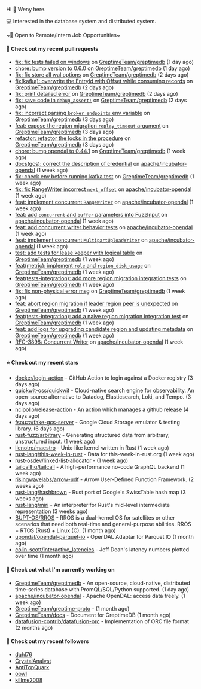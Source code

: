 Hi 👋 Weny here.

💻 Interested in the database system and distributed system.

~🍺 Open to Remote/Intern Job Opportunities~

#### 🔨 Check out my recent pull requests

- [fix: fix tests failed on windows](https://github.com/GreptimeTeam/greptimedb/pull/3155) on [GreptimeTeam/greptimedb](https://github.com/GreptimeTeam/greptimedb) (1 day ago)
- [chore: bump version to 0.6.0](https://github.com/GreptimeTeam/greptimedb/pull/3154) on [GreptimeTeam/greptimedb](https://github.com/GreptimeTeam/greptimedb) (1 day ago)
- [fix: fix store all wal options](https://github.com/GreptimeTeam/greptimedb/pull/3149) on [GreptimeTeam/greptimedb](https://github.com/GreptimeTeam/greptimedb) (2 days ago)
- [fix(kafka): overwrite the EntryId with Offset while consuming records](https://github.com/GreptimeTeam/greptimedb/pull/3148) on [GreptimeTeam/greptimedb](https://github.com/GreptimeTeam/greptimedb) (2 days ago)
- [fix: print detailed error](https://github.com/GreptimeTeam/greptimedb/pull/3146) on [GreptimeTeam/greptimedb](https://github.com/GreptimeTeam/greptimedb) (2 days ago)
- [fix: save code in `debug_assert!`](https://github.com/GreptimeTeam/greptimedb/pull/3137) on [GreptimeTeam/greptimedb](https://github.com/GreptimeTeam/greptimedb) (2 days ago)
- [fix: incorrect parsing `broker_endpoints` env variable](https://github.com/GreptimeTeam/greptimedb/pull/3135) on [GreptimeTeam/greptimedb](https://github.com/GreptimeTeam/greptimedb) (3 days ago)
- [feat: expose the region migration `replay_timeout` argument](https://github.com/GreptimeTeam/greptimedb/pull/3129) on [GreptimeTeam/greptimedb](https://github.com/GreptimeTeam/greptimedb) (3 days ago)
- [refactor: refactor the locks in the procedure](https://github.com/GreptimeTeam/greptimedb/pull/3126) on [GreptimeTeam/greptimedb](https://github.com/GreptimeTeam/greptimedb) (3 days ago)
- [chore: bump opendal to 0.44.1](https://github.com/GreptimeTeam/greptimedb/pull/3111) on [GreptimeTeam/greptimedb](https://github.com/GreptimeTeam/greptimedb) (1 week ago)
- [docs(gcs): correct the description of credential](https://github.com/apache/incubator-opendal/pull/3928) on [apache/incubator-opendal](https://github.com/apache/incubator-opendal) (1 week ago)
- [fix: check env before running kafka test](https://github.com/GreptimeTeam/greptimedb/pull/3110) on [GreptimeTeam/greptimedb](https://github.com/GreptimeTeam/greptimedb) (1 week ago)
- [fix: fix RangeWriter incorrect `next_offset`](https://github.com/apache/incubator-opendal/pull/3927) on [apache/incubator-opendal](https://github.com/apache/incubator-opendal) (1 week ago)
- [feat: implement concurrent `RangeWriter`](https://github.com/apache/incubator-opendal/pull/3923) on [apache/incubator-opendal](https://github.com/apache/incubator-opendal) (1 week ago)
- [feat: add `concurrent` and `buffer` parameters into FuzzInput](https://github.com/apache/incubator-opendal/pull/3921) on [apache/incubator-opendal](https://github.com/apache/incubator-opendal) (1 week ago)
- [feat: add concurrent writer behavior tests](https://github.com/apache/incubator-opendal/pull/3920) on [apache/incubator-opendal](https://github.com/apache/incubator-opendal) (1 week ago)
- [feat: implement concurrent `MultipartUploadWriter`](https://github.com/apache/incubator-opendal/pull/3915) on [apache/incubator-opendal](https://github.com/apache/incubator-opendal) (1 week ago)
- [test: add tests for lease keeper with logical table](https://github.com/GreptimeTeam/greptimedb/pull/3096) on [GreptimeTeam/greptimedb](https://github.com/GreptimeTeam/greptimedb) (1 week ago)
- [feat(metric): implement `role` and `region_disk_usage`](https://github.com/GreptimeTeam/greptimedb/pull/3095) on [GreptimeTeam/greptimedb](https://github.com/GreptimeTeam/greptimedb) (1 week ago)
- [feat(tests-integration): add more region migration integration tests](https://github.com/GreptimeTeam/greptimedb/pull/3094) on [GreptimeTeam/greptimedb](https://github.com/GreptimeTeam/greptimedb) (1 week ago)
- [fix: fix non-physical error msg](https://github.com/GreptimeTeam/greptimedb/pull/3087) on [GreptimeTeam/greptimedb](https://github.com/GreptimeTeam/greptimedb) (1 week ago)
- [feat: abort region migration if leader region peer is unexpected](https://github.com/GreptimeTeam/greptimedb/pull/3086) on [GreptimeTeam/greptimedb](https://github.com/GreptimeTeam/greptimedb) (1 week ago)
- [feat(tests-integration): add a naive region migration integration test](https://github.com/GreptimeTeam/greptimedb/pull/3078) on [GreptimeTeam/greptimedb](https://github.com/GreptimeTeam/greptimedb) (1 week ago)
- [feat: add logs for upgrading candidate region and updating metadata](https://github.com/GreptimeTeam/greptimedb/pull/3077) on [GreptimeTeam/greptimedb](https://github.com/GreptimeTeam/greptimedb) (1 week ago)
- [RFC-3898: Concurrent Writer](https://github.com/apache/incubator-opendal/pull/3898) on [apache/incubator-opendal](https://github.com/apache/incubator-opendal) (1 week ago)

#### ⭐ Check out my recent stars

- [docker/login-action](https://github.com/docker/login-action) - GitHub Action to login against a Docker registry (3 days ago)
- [quickwit-oss/quickwit](https://github.com/quickwit-oss/quickwit) - Cloud-native search engine for observability. An open-source alternative to Datadog, Elasticsearch, Loki, and Tempo. (3 days ago)
- [ncipollo/release-action](https://github.com/ncipollo/release-action) - An action which manages a github release (4 days ago)
- [fsouza/fake-gcs-server](https://github.com/fsouza/fake-gcs-server) - Google Cloud Storage emulator &amp; testing library. (6 days ago)
- [rust-fuzz/arbitrary](https://github.com/rust-fuzz/arbitrary) - Generating structured data from arbitrary, unstructured input. (1 week ago)
- [llenotre/maestro](https://github.com/llenotre/maestro) - Unix-like kernel written in Rust (1 week ago)
- [rust-lang/this-week-in-rust](https://github.com/rust-lang/this-week-in-rust) - Data for this-week-in-rust.org (1 week ago)
- [rust-osdev/linked-list-allocator](https://github.com/rust-osdev/linked-list-allocator) -  (1 week ago)
- [tailcallhq/tailcall](https://github.com/tailcallhq/tailcall) - A high-performance no-code GraphQL backend (1 week ago)
- [risingwavelabs/arrow-udf](https://github.com/risingwavelabs/arrow-udf) - Arrow User-Defined Function Framework. (2 weeks ago)
- [rust-lang/hashbrown](https://github.com/rust-lang/hashbrown) - Rust port of Google&#39;s SwissTable hash map (3 weeks ago)
- [rust-lang/miri](https://github.com/rust-lang/miri) - An interpreter for Rust&#39;s mid-level intermediate representation (3 weeks ago)
- [BUPT-OS/RROS](https://github.com/BUPT-OS/RROS) - RROS is a dual-kernel OS for satellites or other scenarios that need both real-time and general-purpose abilities.  RROS = RTOS (Rust) &#43; Linux (C). (1 month ago)
- [upondal/opendal-parquet-io](https://github.com/upondal/opendal-parquet-io) - OpenDAL Adaptar for Parquet IO (1 month ago)
- [colin-scott/interactive_latencies](https://github.com/colin-scott/interactive_latencies) - Jeff Dean&#39;s latency numbers plotted over time (1 month ago)

#### 👷 Check out what I'm currently working on

- [GreptimeTeam/greptimedb](https://github.com/GreptimeTeam/greptimedb) - An open-source, cloud-native, distributed time-series database with PromQL/SQL/Python supported. (1 day ago)
- [apache/incubator-opendal](https://github.com/apache/incubator-opendal) - Apache OpenDAL: access data freely. (1 week ago)
- [GreptimeTeam/greptime-proto](https://github.com/GreptimeTeam/greptime-proto) -  (1 month ago)
- [GreptimeTeam/docs](https://github.com/GreptimeTeam/docs) - Document for GreptimeDB (1 month ago)
- [datafusion-contrib/datafusion-orc](https://github.com/datafusion-contrib/datafusion-orc) - Implementation of ORC file format (2 months ago)

#### 👯 Check out my recent followers

- [dqhl76](https://github.com/dqhl76)
- [CrystalAnalyst](https://github.com/CrystalAnalyst)
- [AntiTopQuark](https://github.com/AntiTopQuark)
- [oowl](https://github.com/oowl)
- [killme2008](https://github.com/killme2008)


